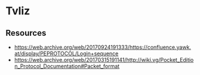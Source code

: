 # Tvliz

## Resources
- https://web.archive.org/web/20170924191333/https://confluence.yawk.at/display/PEPROTOCOL/Login+sequence
- https://web.archive.org/web/20170315191141/http://wiki.vg/Pocket_Edition_Protocol_Documentation#Packet_format
